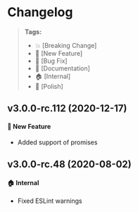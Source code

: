 Changelog
=========

> **Tags:**
> - :boom:       [Breaking Change]
> - :rocket:     [New Feature]
> - :bug:        [Bug Fix]
> - :memo:       [Documentation]
> - :house:      [Internal]
> - :nail_care:  [Polish]

## v3.0.0-rc.112 (2020-12-17)

#### :rocket: New Feature

* Added support of promises

## v3.0.0-rc.48 (2020-08-02)

#### :house: Internal

* Fixed ESLint warnings
